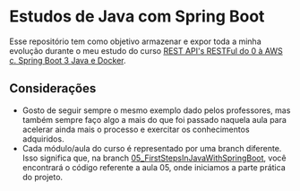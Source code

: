 # Estudos de Java com Spring Boot

Esse repositório tem como objetivo armazenar e expor toda a minha evolução durante o meu estudo do curso [REST API's RESTFul do 0 à AWS c. Spring Boot 3 Java e Docker](https://www.udemy.com/course/restful-apis-do-0-a-nuvem-com-springboot-e-docker).

## Considerações

- Gosto de seguir sempre o mesmo exemplo dado pelos professores, mas também sempre faço algo a mais do que foi passado naquela aula para acelerar ainda mais o processo e exercitar os conhecimentos adquiridos.
- Cada módulo/aula do curso é representado por uma branch diferente. Isso significa que, na branch [05_FirstStepsInJavaWithSpringBoot](https://github.com/lucassdezembro/curso-java-restful-api/tree/05_FirstStepsInJavaWithSpringBoot), você encontrará o código referente a aula 05, onde iniciamos a parte prática do projeto.
